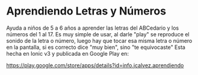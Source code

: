 # Aprendiendo Letras y Números
Ayuda a niños de 5 a 6 años a aprender las letras del ABCedario y los números del 1 al 17.
Es muy simple de usar, al darle "play" se reproduce el sonido de la letra o número, luego
hay que tocar esa misma letra o número en la pantalla, si es correcto dice "muy bien", sino
"te equivocaste"
Esta hecha en Ionic v3 y publicada en Google Play en:

https://play.google.com/store/apps/details?id=info.jcalvez.aprendiendo
